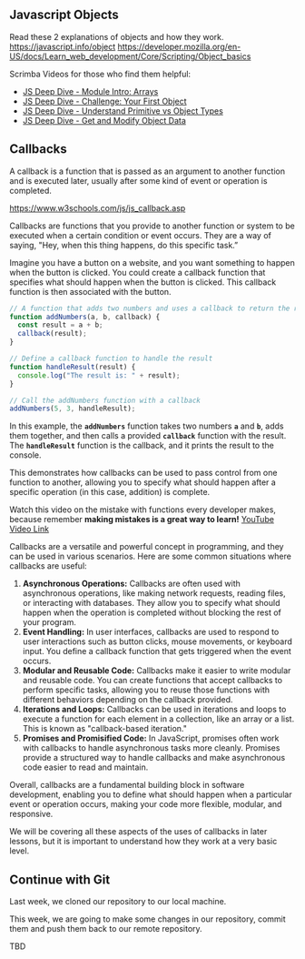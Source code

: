 

## **Javascript Objects**
Read these 2 explanations of objects and how they work.
  https://javascript.info/object
  https://developer.mozilla.org/en-US/docs/Learn_web_development/Core/Scripting/Object_basics


Scrimba Videos for those who find them helpful:
- [JS Deep Dive - Module Intro: Arrays](https://scrimba.com/javascript-deep-dive-c0a/~016)
- [JS Deep Dive - Challenge: Your First Object](https://scrimba.com/javascript-deep-dive-c0a/~017)
- [JS Deep Dive - Understand Primitive vs Object Types](https://scrimba.com/javascript-deep-dive-c0a/~018)
- [JS Deep Dive - Get and Modify Object Data](https://scrimba.com/javascript-deep-dive-c0a/~019)


## **Callbacks**

A callback is a function that is passed as an argument to another function and is executed later, usually after some kind of event or operation is completed.

https://www.w3schools.com/js/js_callback.asp


Callbacks are functions that you provide to another function or system to be executed when a certain condition or event occurs. They are a way of saying, "Hey, when this thing happens, do this specific task.”

Imagine you have a button on a website, and you want something to happen when the button is clicked. You could create a callback function that specifies what should happen when the button is clicked. This callback function is then associated with the button.

```jsx
// A function that adds two numbers and uses a callback to return the result
function addNumbers(a, b, callback) {
  const result = a + b;
  callback(result);
}

// Define a callback function to handle the result
function handleResult(result) {
  console.log("The result is: " + result);
}

// Call the addNumbers function with a callback
addNumbers(5, 3, handleResult);
```

In this example, the **`addNumbers`** function takes two numbers **`a`** and **`b`**, adds them together, and then calls a provided **`callback`** function with the result. The **`handleResult`** function is the callback, and it prints the result to the console.

This demonstrates how callbacks can be used to pass control from one function to another, allowing you to specify what should happen after a specific operation (in this case, addition) is complete.

Watch this video on the mistake with functions every developer makes, because remember **making mistakes is a great way to learn!** [YouTube Video Link](https://www.youtube.com/watch?v=7UMuJMiNjSk&t=98s)

Callbacks are a versatile and powerful concept in programming, and they can be used in various scenarios. Here are some common situations where callbacks are useful:

1. **Asynchronous Operations:** Callbacks are often used with asynchronous operations, like making network requests, reading files, or interacting with databases. They allow you to specify what should happen when the operation is completed without blocking the rest of your program.
2. **Event Handling:** In user interfaces, callbacks are used to respond to user interactions such as button clicks, mouse movements, or keyboard input. You define a callback function that gets triggered when the event occurs.
3. **Modular and Reusable Code:** Callbacks make it easier to write modular and reusable code. You can create functions that accept callbacks to perform specific tasks, allowing you to reuse those functions with different behaviors depending on the callback provided.
4. **Iterations and Loops:** Callbacks can be used in iterations and loops to execute a function for each element in a collection, like an array or a list. This is known as "callback-based iteration."
5. **Promises and Promisified Code:** In JavaScript, promises often work with callbacks to handle asynchronous tasks more cleanly. Promises provide a structured way to handle callbacks and make asynchronous code easier to read and maintain.

Overall, callbacks are a fundamental building block in software development, enabling you to define what should happen when a particular event or operation occurs, making your code more flexible, modular, and responsive.

We will be covering all these aspects of the uses of callbacks in later lessons, but it is important to understand how they work at a very basic level.


## Continue with Git

Last week, we cloned our repository to our local machine.

This week, we are going to make some changes in our repository, commit them and push them back to our remote repository.  

TBD
